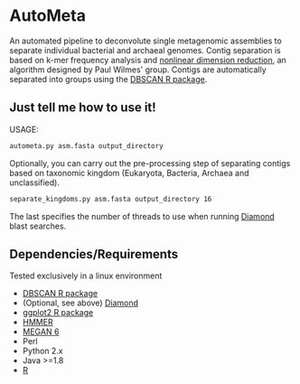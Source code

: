 AutoMeta
========

An automated pipeline to deconvolute single metagenomic assemblies to separate individual bacterial and archaeal genomes. Contig separation is based on k-mer frequency 
analysis and [nonlinear dimension reduction](http://www.nature.com/articles/srep04516), an algorithm designed by Paul Wilmes' group. Contigs are automatically separated into 
groups using the [DBSCAN R package](https://cran.r-project.org/web/packages/dbscan/index.html).

Just tell me how to use it!
---------------------------

USAGE: 
```bash
autometa.py asm.fasta output_directory
```

Optionally, you can carry out the pre-processing step of separating contigs based on taxonomic kingdom (Eukaryota, Bacteria, Archaea and unclassified).  
```bash
separate_kingdoms.py asm.fasta output_directory 16
```
The last specifies the number of threads to use when running [Diamond](https://github.com/bbuchfink/diamond/) blast searches.

Dependencies/Requirements
-------------------------

Tested exclusively in a linux environment

* [DBSCAN R package](https://cran.r-project.org/web/packages/dbscan/index.html)
* (Optional, see above) [Diamond](https://github.com/bbuchfink/diamond/)
* [ggplot2 R package](http://ggplot2.org)
* [HMMER](http://hmmer.org)
* [MEGAN 6](http://ab.inf.uni-tuebingen.de/software/megan6/) 
* Perl
* Python 2.x
* Java >=1.8
* [R](https://www.r-project.org)



